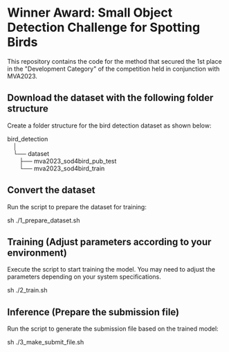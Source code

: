 #  Winner Award: Small Object Detection Challenge for Spotting Birds
This repository contains the code for the method that secured the 1st place in the "Development Category" of the competition held in conjunction with MVA2023.

## Download the dataset with the following folder structure
Create a folder structure for the bird detection dataset as shown below:

bird_detection<br>
&emsp;│<br>
&emsp;└── dataset<br>
&emsp;&emsp;├── mva2023_sod4bird_pub_test<br>
&emsp;&emsp;└── mva2023_sod4bird_train<br>
## Convert the dataset
Run the script to prepare the dataset for training:

sh ./1_prepare_dataset.sh

## Training (Adjust parameters according to your environment)
Execute the script to start training the model. You may need to adjust the parameters depending on your system specifications.

sh ./2_train.sh

## Inference (Prepare the submission file)
Run the script to generate the submission file based on the trained model:

sh ./3_make_submit_file.sh
